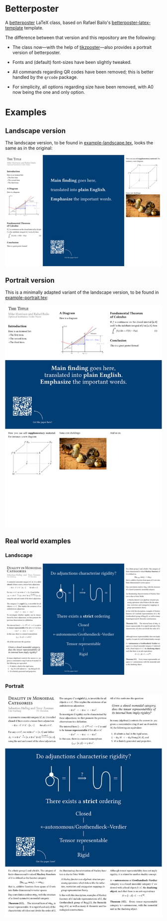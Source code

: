 # Betterposter

A [betterposter][bp] LaTeX class,
based on Rafael Bailo's [betterposter-latex-template][bp-latex] template.

The difference between that version and this repository are the following:

  - The class now—with the help of [tikzposter]—also provides a portrait version of betterposter.

  - Fonts and (default) font-sizes have been slightly tweaked.

  - All commands regarding QR codes have been removed;
    this is better handled by the `qrcode` package.

  - For simplicity,
    all options regarding size have been removed,
    with A0 now being the one and only option.

# Examples

## Landscape version

The landscape version,
to be found in [example-landscape.tex](./example-landscape.tex),
looks the same as in the original:

<img src="./img/example-landscape.png" width="600px" />

## Portrait version

This is a minimally adapted variant of the landscape version,
to be found in [example-portrait.tex](./example-portrait.tex):

<img src="./img/example-portrait.png" width="600px" />

## Real world examples

### Landscape

<img src="./img/real-landscape.png" width="600px" />

### Portrait

<img src="./img/real-portrait.png" width="600px" />

[bp-latex]: https://github.com/rafaelbailo/betterposter-latex-template
[bp]: https://www.youtube.com/watch?v=1RwJbhkCA58&feature=youtu.be
[tikzposter]: https://www.ctan.org/pkg/tikzposter

